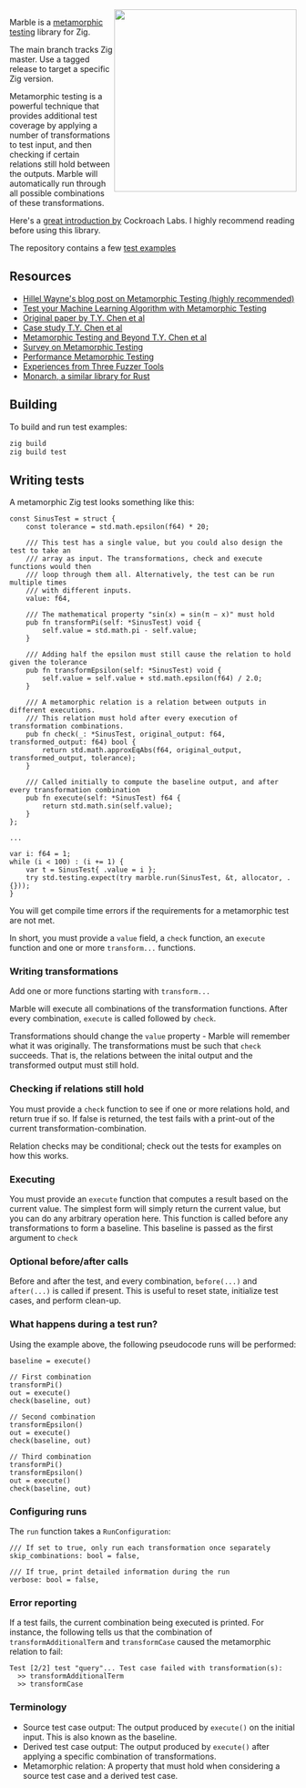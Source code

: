 <img align="right" width="320" src="https://user-images.githubusercontent.com/34946442/159163318-432052e3-69c7-4598-aaac-74d54f67c8b4.png">

Marble is a [metamorphic testing](https://en.wikipedia.org/wiki/Metamorphic_testing) library for Zig.

The main branch tracks Zig master. Use a tagged release to target a specific Zig version.

Metamorphic testing is a powerful technique that provides additional test coverage by applying a number of transformations to test input, and then checking if certain relations still hold between the outputs. Marble will automatically run through all possible combinations of these transformations.

Here's a [great introduction by](https://www.cockroachlabs.com/blog/metamorphic-testing-the-database/) Cockroach Labs. I highly recommend reading before using this library.

The repository contains a few [test examples](https://github.com/cryptocode/marble/blob/main/src/example_tests.zig)

## Resources
* [Hillel Wayne's blog post on Metamorphic Testing (highly recommended)](https://www.hillelwayne.com/post/metamorphic-testing/)
* [Test your Machine Learning Algorithm with Metamorphic Testing](https://medium.com/trustableai/testing-ai-with-metamorphic-testing-61d690001f5c)
* [Original paper by T.Y. Chen et al](https://www.cse.ust.hk/~scc/publ/CS98-01-metamorphictesting.pdf)
* [Case study T.Y. Chen et al](http://grise.upm.es/rearviewmirror/conferencias/jiisic04/Papers/25.pdf)
* [Metamorphic Testing and Beyond T.Y. Chen et al](https://www.cs.hku.hk/data/techreps/document/TR-2003-06.pdf)
* [Survey on Metamorphic Testing](http://www.cs.ecu.edu/reu/reufiles/read/metamorphicTesting-16.pdf)
* [Performance Metamorphic Testing](http://www.lsi.us.es/~jtroya/publications/NIER17_at_ICSE17.pdf)
* [Experiences from Three Fuzzer Tools](https://johnwickerson.github.io/papers/dreamingup_MET21.pdf)
* [Monarch, a similar library for Rust](https://github.com/zmitchell/monarch/blob/master/src/runner.rs)

## Building

To build and run test examples:

```bash
zig build
zig build test
```

## Writing tests

A metamorphic Zig test looks something like this:

```zig
const SinusTest = struct {
    const tolerance = std.math.epsilon(f64) * 20;

    /// This test has a single value, but you could also design the test to take an
    /// array as input. The transformations, check and execute functions would then
    /// loop through them all. Alternatively, the test can be run multiple times
    /// with different inputs.
    value: f64,

    /// The mathematical property "sin(x) = sin(π − x)" must hold
    pub fn transformPi(self: *SinusTest) void {
        self.value = std.math.pi - self.value;
    }

    /// Adding half the epsilon must still cause the relation to hold given the tolerance
    pub fn transformEpsilon(self: *SinusTest) void {
        self.value = self.value + std.math.epsilon(f64) / 2.0;
    }

    /// A metamorphic relation is a relation between outputs in different executions.
    /// This relation must hold after every execution of transformation combinations.
    pub fn check(_: *SinusTest, original_output: f64, transformed_output: f64) bool {
        return std.math.approxEqAbs(f64, original_output, transformed_output, tolerance);
    }

    /// Called initially to compute the baseline output, and after every transformation combination
    pub fn execute(self: *SinusTest) f64 {
        return std.math.sin(self.value);
    }
};

...

var i: f64 = 1;
while (i < 100) : (i += 1) {
    var t = SinusTest{ .value = i };
    try std.testing.expect(try marble.run(SinusTest, &t, allocator, .{}));
}
```

You will get compile time errors if the requirements for a metamorphic test are not met.

In short, you must provide a `value` field, a `check` function, an `execute` function and one or more `transform...` functions.

### Writing transformations
Add one or more functions starting with `transform...`

Marble will execute all combinations of the transformation functions. After every
combination, `execute` is called followed by `check`.

Transformations should change the `value` property - Marble will remember what it was originally. The transformations must be such that `check`
succeeds. That is, the relations between the inital output and the transformed output must still hold.

### Checking if relations still hold
You must provide a `check` function to see if one or more relations hold, and return true if so. If false is returned, the test fails with a print-out of the current transformation-combination.

Relation checks may be conditional; check out the tests for examples on how this works.

### Executing
You must provide an `execute` function that computes a result based on the current value. The simplest form will simply return the current value, but you can
do any arbitrary operation here. This function is called before any transformations to form a baseline. This baseline is passed as the first argument to `check`

### Optional before/after calls

Before and after the test, and every combination, `before(...)` and `after(...)` is called if present. This is useful to reset state, initialize test cases, and perform clean-up.

### What happens during a test run?

Using the example above, the following pseudocode runs will be performed:

```
baseline = execute()

// First combination
transformPi()
out = execute()
check(baseline, out)

// Second combination
transformEpsilon()
out = execute()
check(baseline, out)

// Third combination
transformPi()
transformEpsilon()
out = execute()
check(baseline, out)
```

### Configuring runs

The `run` function takes a `RunConfiguration`:

```zig
/// If set to true, only run each transformation once separately
skip_combinations: bool = false,

/// If true, print detailed information during the run
verbose: bool = false,
```

### Error reporting

If a test fails, the current combination being executed is printed. For instance, the following tells us that the combination of `transformAdditionalTerm` and `transformCase` caused the metamorphic relation to fail:

```
Test [2/2] test "query"... Test case failed with transformation(s):
  >> transformAdditionalTerm
  >> transformCase
```

### Terminology

* Source test case output: The output produced by `execute()` on the initial input. This is also known as the baseline.
* Derived test case output: The output produced by `execute()` after applying a specific combination of transformations.
* Metamorphic relation: A property that must hold when considering a source test case and a derived test case.
